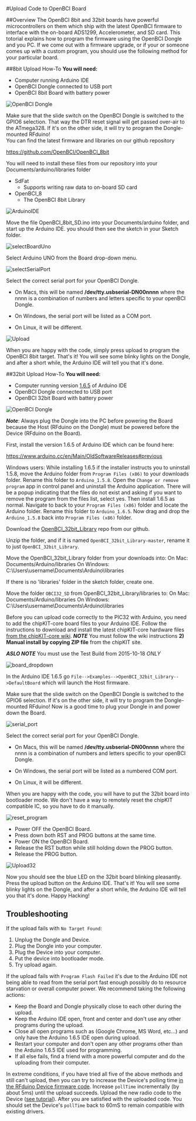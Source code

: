 #Upload Code to OpenBCI Board

##Overview
The OpenBCI 8bit and 32bit boards have powerful microcontrollers on them which ship with the latest OpenBCI firmware to interface with the on-board ADS1299, Accelerometer, and SD card. This totorial explains how to program the firmware using the OpenBCI Dongle and you PC. If we come out with a firmware upgrade, or if your or someone comes up with a custom program, you should use the following method for your particular board.

##8bit Upload How-To
**You will need:**

* Computer running Arduino IDE
* OpenBCI Dongle connected to USB port
* OpenBCI 8bit Board with battery power

![OpenBCI Dongle](../assets/images/dongleConnection.png)

Make sure that the slide switch on the OpenBCI Dongle is switched to the GPIO6 selection. That way the DTR reset signal will get passed over-air to the ATmega328. If it's on the other side, it will try to program the Dongle-mounted RFduino!  
You can find the latest firmware and libraries on our github repository

https://github.com/OpenBCI/OpenBCI_8bit

You will need to install these files from our repository into your Documents/arduino/libraries folder

* SdFat
	* Supports writing raw data to on-board SD card
* OpenBCI_8
	* The OpenBCI 8bit Library
	
	
![ArduinoIDE](../assets/images/Arduino_IDE.png)

Move the file OpenBCI_8bit_SD.ino into your Documents/arduino folder, and start up the Arduino IDE. you should then see the sketch in your Sketch folder.

![selectBoardUno](../assets/images/BoardSelect.png)

Select Arduino UNO from the Board drop-down menu.

![selectSerialPort](../assets/images/SerialPortSelect.png)

Select the correct serial port for your OpenBCI Dongle. 

* On Macs, this will be named **/dev/tty.usbserial-DN00nnnn** where the nnnn is a combination of numbers and letters specific to your openBCI Dongle.

* On Windows, the serial port will be listed as a COM port.

* On Linux, it will be different.

![Upload](../assets/images/Upload.png)

When you are happy with the code, simply press upload to program the OpenBCI 8bit target. That's it! You will see some blinky lights on the Dongle, and after a short while, the Arduino IDE will tell you that it's done.


##32bit Upload How-To
**You will need:**

* Computer running version [1.6.5](https://www.arduino.cc/en/Main/OldSoftwareReleases#previous) of Arduino IDE 
* OpenBCI Dongle connected to USB port
* OpenBCI 32bit Board with battery power

![OpenBCI Dongle](../assets/images/dongleConnection.png)

***Note***: Always plug the Dongle into the PC before powering the Board because the Host (RFduino on the Dongle) must be powered before the Device (RFduino on the Board).

First, install the version 1.6.5 of Arduino IDE which can be found here:

https://www.arduino.cc/en/Main/OldSoftwareReleases#previous

Windows users: While installing 1.6.5 if the installer instructs you to uninstall 1.5.8, move the Arduino folder from `Program Files (x86)` to your downloads folder. Rename this folder to `Arduino_1.5.8`. Open the `Change or remove program` app in control panel and uninstall the Arduino application. There will be a popup indicating that the files do not exist and asking if you want to remove the program from the files list, select yes. Then install 1.6.5 as normal. Navigate to back to your `Program Files (x86)` folder and locate the Arduino folder. Rename this folder to `Arduino_1.6.5`. Now drag and drop the `Arduino_1.5.8` back into `Program Files (x86)` folder.

Download the [OpenBCI_32bit_Library](https://github.com/OpenBCI/OpenBCI_32bit_Library) repo from our github. 

Unzip the folder, and if it is named `OpenBCI_32bit_Library-master`, rename it to just `OpenBCI_32bit_Library`. 

Move the OpenBCI_32bit_Library folder from your downloads into:
On Mac:
Documents/Arduino/libraries
On Windows:
C:\Users\username\Documents\Arduino\libraries

If there is no 'libraries' folder in the sketch folder, create one. 

Move the folder `OBCI32_SD` from OpenBCI_32bit_Library/libraries to:
On Mac:
Documents/Arduino/libraries
On Windows:
C:\Users\username\Documents\Arduino\libraries

Before you can upload code correctly to the PIC32 with Arduino, you need to add the chipKIT-core board files to your Arduino IDE. Follow the instructions to download and install the latest chipKIT-core hardware files [from the chipKIT-core wiki](http://chipkit.net/wiki/index.php?title=ChipKIT_core). ***NOTE*** You must follow the wiki instructions  **2) Manual install by copying ZIP file** from the chipKIT site. 

***ASLO NOTE*** You must use the Test Build from 2015-10-18 *ONLY*

![board_dropdown](../assets/images/OBCI32_Board_Dropdown.png)

In the Arduino IDE 1.6.5 go `File-->Examples-->OpenBCI_32bit_Library-->DefaultBoard` which will launch the Host firmware. 

Make sure that the slide switch on the OpenBCI Dongle is switched to the GPIO6 selection. If it's on the other side, it will try to program the Dongle-mounted RFduino! Now is a good time to plug your Dongle in and power down the Board.

![serial_port](../assets/images/PortSelect.png)

Select the correct serial port for your OpenBCI Dongle. 

* On Macs, this will be named **/dev/tty.usbserial-DN00nnnn** where the nnnn is a combination of numbers and letters specific to your openBCI Dongle.

* On Windows, the serial port will be listed as a numbered COM port.

* On Linux, it will be different.

When you are happy with the code, you will have to put the 32bit board into bootloader mode. We don't have a way to remotely reset the chipKIT compatible IC, so you have to do it manually.

![reset_program](../assets/images/RST_PROG.png)

* Power OFF the OpenBCI Board.
* Press down both RST and PROG buttons at the same time.
* Power ON the OpenBCI Board.
* Release the RST button while still holding down the PROG button.
* Release the PROG button.

![Upload32](../assets/images/Upload32.png)

Now you should see the blue LED on the 32bit board blinking pleasantly. Press the upload button on the Arduino IDE. That's it! You will see some blinky lights on the Dongle, and after a short while, the Arduino IDE will tell you that it's done. Happy Hacking!

## Troubleshooting

If the upload fails with `No Target Found`:

1. Unplug the Dongle and Device.
2. Plug the Dongle into your computer.
3. Plug the Device into your computer.
4. Put the device into bootloader mode.
5. Try upload again.

If the upload fails with `Program Flash Failed` it's due to the Arduino IDE not being able to read from the serial port fast enough possibly do to resource starvation or overall computer power. We recommend taking the following actions:

* Keep the Board and Dongle physically close to each other during the upload.
* Keep the Arduino IDE open, front and center and don't use any other programs during the upload.
* Close all open programs such as (Google Chrome, MS Word, etc...) and only have the Arduino 1.6.5 IDE open during upload.
* Restart your computer and don't open any other programs other than the Arduino 1.6.5 IDE used for programming.
* If all else fails, find a friend with a more powerful computer and do the uploading from their computer.

In extreme conditions, if you have tried all five of the above methods and still can't upload, then you can try to increase the Device's polling time [in the RFduino Device firmware code](https://github.com/OpenBCI/OpenBCI_Radios/blob/master/OpenBCI_32bit_Device/OpenBCI_32bit_Device.ino#L41). Increase `pollTime` incrementally (by about 5ms) until the upload succeeds. Upload the new radio code to the Device ([see tutorial](http://docs.openbci.com/tutorials/03-Upload_Code_to_OpenBCI_Dongle#uploading-device-firmware-to-openbci-boards-program-device-radio-with-openbci-dongle)). After you are satisfied with the uploaded code. You should set the Device's `pollTime` back to 60mS to remain compatible with existing drivers.   
